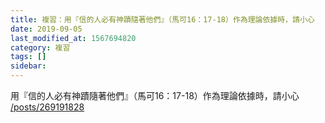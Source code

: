 ```yaml
---
title: 複習：用『信的人必有神蹟隨著他們』（馬可16：17-18）作為理論依據時，請小心
date: 2019-09-05
last_modified_at: 1567694820
category: 複習
tags: []
sidebar: 
---
```


<p>用『信的人必有神蹟隨著他們』（馬可16：17-18）作為理論依據時，請小心<br/>
<a href="/posts/269191828" target="_blank">/posts/269191828</a></p>
<p> </p>
